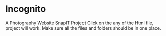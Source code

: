# Incognito
A Photography Website
SnapIT Project
Click on the any of the Html file, project will work.
Make sure all the files and folders should be in one place.
